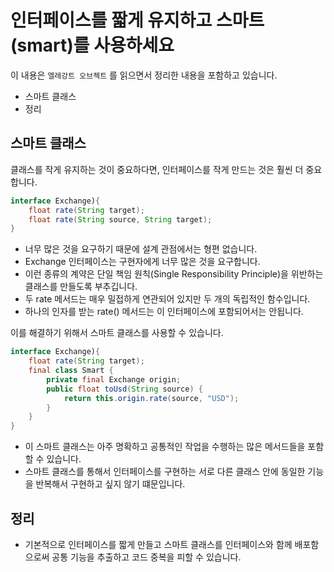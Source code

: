 # 인터페이스를 짧게 유지하고 스마트(smart)를 사용하세요

이 내용은 `엘레강트 오브젝트` 를 읽으면서 정리한 내용을 포함하고 있습니다.

- 스마트 클래스
- 정리

## 스마트 클래스

클래스를 작게 유지하는 것이 중요하다면, 인터페이스를 작게 만드는 것은 훨씬 더 중요합니다.

```java
interface Exchange){
    float rate(String target);
    float rate(String source, String target);
}
```

- 너무 많은 것을 요구하기 때문에 설계 관점에서는 형편 없습니다.
- Exchange 인터페이스는 구현자에게 너무 많은 것을 요구합니다. 
- 이런 종류의 계약은 단일 책임 원칙(Single Responsibility Principle)을 위반하는 클래스를 만들도록 부추깁니다.
- 두 rate 메서드는 매우 밀접하게 연관되어 있지만 두 개의 독립적인 함수입니다.
- 하나의 인자를 받는 rate() 메서드는 이 인터페이스에 포함되어서는 안됩니다.

이를 해결하기 위해서 스마트 클래스를 사용할 수 있습니다.

```java
interface Exchange){
    float rate(String target);
    final class Smart {
        private final Exchange origin;
        public float toUsd(String source) {
            return this.origin.rate(source, "USD");
        }
    }
}
```

- 이 스마트 클래스는 아주 명확하고 공통적인 작업을 수행하는 많은 메서드들을 포함할 수 있습니다.
- 스마트 클래스를 통해서 인터페이스를 구현하는 서로 다른 클래스 안에 동일한 기능을 반복해서 구현하고 싶지 않기 떄문입니다.


## 정리

- 기본적으로 인터페이스를 짧게 만들고 스마트 클래스를 인터페이스와 함께 배포함으로써 공통 기능을 추출하고 코드 중복을 피할 수 있습니다.

